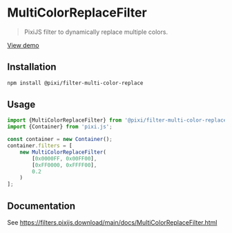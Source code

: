 # MultiColorReplaceFilter

> PixiJS filter to dynamically replace multiple colors.

[View demo](https://filters.pixijs.download/main/demo/index.html?enabled=MultiColorReplaceFilter)

## Installation

```bash
npm install @pixi/filter-multi-color-replace
```

## Usage

```js
import {MultiColorReplaceFilter} from '@pixi/filter-multi-color-replace';
import {Container} from 'pixi.js';

const container = new Container();
container.filters = [
    new MultiColorReplaceFilter(
        [0x0000FF, 0x00FF00],
        [0xFF0000, 0xFFFF00],
        0.2
    )
];
```

## Documentation

See https://filters.pixijs.download/main/docs/MultiColorReplaceFilter.html